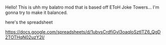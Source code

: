 Hello!
This is uhh my balatro mod that is based off EToH Joke Towers...
I'm gonna try to make it balanced.

here's the spreadsheet

https://docs.google.com/spreadsheets/d/1ubvsCrdfiGyl3oaqloSztITZ6_QgD2TOTHqN02uzY2I/
